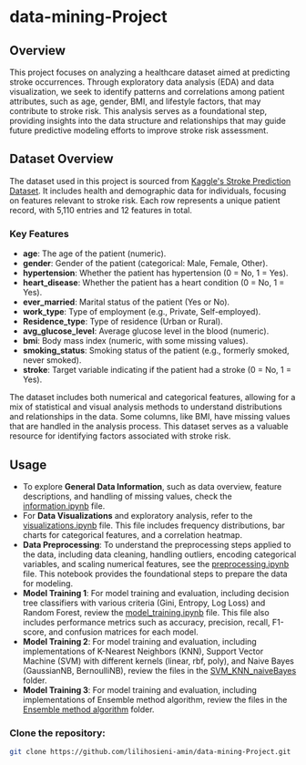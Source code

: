 # data-mining-Project

## Overview
This project focuses on analyzing a healthcare dataset aimed at predicting stroke occurrences. Through exploratory data analysis (EDA) and data visualization, we seek to identify patterns and correlations among patient attributes, such as age, gender, BMI, and lifestyle factors, that may contribute to stroke risk. This analysis serves as a foundational step, providing insights into the data structure and relationships that may guide future predictive modeling efforts to improve stroke risk assessment.

## Dataset Overview

The dataset used in this project is sourced from [Kaggle's Stroke Prediction Dataset](https://www.kaggle.com/datasets/fedesoriano/stroke-prediction-dataset). It includes health and demographic data for individuals, focusing on features relevant to stroke risk. Each row represents a unique patient record, with 5,110 entries and 12 features in total.

### Key Features
- **age**: The age of the patient (numeric).
- **gender**: Gender of the patient (categorical: Male, Female, Other).
- **hypertension**: Whether the patient has hypertension (0 = No, 1 = Yes).
- **heart_disease**: Whether the patient has a heart condition (0 = No, 1 = Yes).
- **ever_married**: Marital status of the patient (Yes or No).
- **work_type**: Type of employment (e.g., Private, Self-employed).
- **Residence_type**: Type of residence (Urban or Rural).
- **avg_glucose_level**: Average glucose level in the blood (numeric).
- **bmi**: Body mass index (numeric, with some missing values).
- **smoking_status**: Smoking status of the patient (e.g., formerly smoked, never smoked).
- **stroke**: Target variable indicating if the patient had a stroke (0 = No, 1 = Yes).

The dataset includes both numerical and categorical features, allowing for a mix of statistical and visual analysis methods to understand distributions and relationships in the data. Some columns, like BMI, have missing values that are handled in the analysis process. This dataset serves as a valuable resource for identifying factors associated with stroke risk.


## Usage

- To explore **General Data Information**, such as data overview, feature descriptions, and handling of missing values, check the [information.ipynb](https://github.com/lilihosieni-amin/data-mining-Project/blob/main/preprocessing/information.ipynb) file.
- For **Data Visualizations** and exploratory analysis, refer to the [visualizations.ipynb](https://github.com/lilihosieni-amin/data-mining-Project/blob/main/preprocessing/visualizations.ipynb) file. This file includes frequency distributions, bar charts for categorical features, and a correlation heatmap.
- **Data Preprocessing**: To understand the preprocessing steps applied to the data, including data cleaning, handling outliers, encoding categorical variables, and scaling numerical features, see the [preprocessing.ipynb](preprocessing/preProcessing.ipynb) file. This notebook provides the foundational steps to prepare the data for modeling.
- **Model Training 1**: For model training and evaluation, including decision tree classifiers with various criteria (Gini, Entropy, Log Loss) and Random Forest, review the [model_training.ipynb](DecisionTree_RandomForest/training_model.ipynb) file. This file also includes performance metrics such as accuracy, precision, recall, F1-score, and confusion matrices for each model.
- **Model Training 2**: For model training and evaluation, including implementations of K-Nearest Neighbors (KNN), Support Vector Machine (SVM) with different kernels (linear, rbf, poly), and Naive Bayes (GaussianNB, BernoulliNB), review the files in the [SVM_KNN_naiveBayes](https://github.com/lilihosieni-amin/data-mining-Project/tree/main/SVM_KNN_naiveBayes) folder.
- **Model Training 3**: For model training and evaluation, including implementations of Ensemble method algorithm, review the files in the [Ensemble method algorithm](https://github.com/lilihosieni-amin/data-mining-Project/tree/main/Ensemble%20method%20algorithm) folder. 

### Clone the repository:
```bash
git clone https://github.com/lilihosieni-amin/data-mining-Project.git

